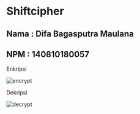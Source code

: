 # Shiftcipher
## Nama  : Difa Bagasputra Maulana
## NPM   : 140810180057

Enkripsi


![encrypt](https://i.ibb.co/Bt4q506/Encrypt.png)

Dekripsi


![decrypt](https://i.ibb.co/47jLr3C/Decrypt.png)
